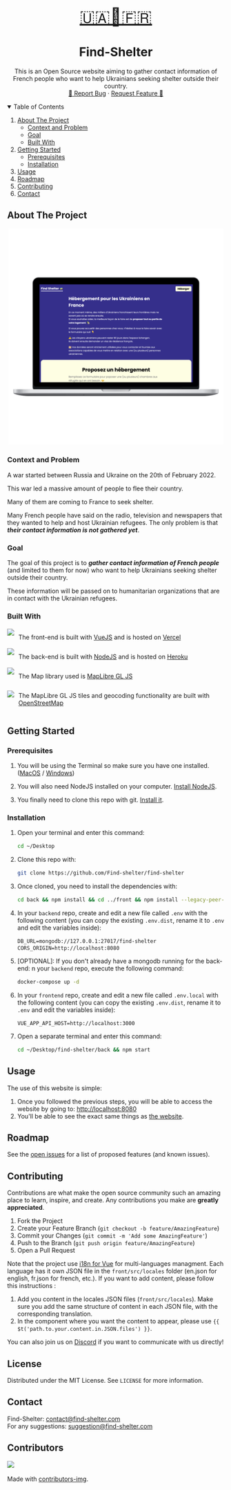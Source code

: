<!-- PROJECT LOGO -->
<br />
<p align="center">
  <a href="https://github.com/fabrahaingo/find-shelter">
    <p align="center" style="font-size: 2.5rem;">🇺🇦🏡🇫🇷</p>
  </a>

  <h1 align="center">Find-Shelter</h3>

  <p align="center">
    This is an Open Source website aiming to gather contact information of French people who want 
    to help Ukrainians seeking shelter outside their country.
    <br />
    <a href="https://github.com/fabrahaingo/find-shelter/issues">🐛 Report Bug</a>
    ·
    <a href="https://github.com/fabrahaingo/find-shelter/issues">Request Feature 🌟</a>
  </p>
</p>

<!-- TABLE OF CONTENTS -->
<details open="open">
  <summary>Table of Contents</summary>
  <ol>
    <li>
      <a href="#about-the-project">About The Project</a>
      <ul>
        <li><a href="#context-and-problem">Context and Problem</a></li>
        <li><a href="#goal">Goal</a></li>
        <li><a href="#built-with">Built With</a></li>
      </ul>
    </li>
    <li>
      <a href="#getting-started">Getting Started</a>
      <ul>
        <li><a href="#prerequisites">Prerequisites</a></li>
        <li><a href="#installation">Installation</a></li>
      </ul>
    </li>
    <li><a href="#usage">Usage</a></li>
    <li><a href="#roadmap">Roadmap</a></li>
    <li><a href="#contributing">Contributing</a></li>
    <!-- <li><a href="#license">License</a></li> -->
    <li><a href="#contact">Contact</a></li>
    <!-- <li><a href="#acknowledgements">Acknowledgements</a></li> -->
  </ol>
</details>

<!-- ABOUT THE PROJECT -->
## About The Project

<div align=center>
    <img src="./img/screen_computer.png" style="height: 500px;" />
</div>

### Context and Problem

A war started between Russia and Ukraine on the 20th of February 2022.

This war led a massive amount of people to flee their country.

Many of them are coming to France to seek shelter.

Many French people have said on the radio, television and newspapers that they wanted to help and host Ukrainian refugees. The only problem is that ***their contact information is not gathered yet***.

### Goal

The goal of this project is to ***gather contact information of French people*** (and limited to them for now) who want to help Ukrainians seeking shelter outside their country.

These information will be passed on to humanitarian organizations that are in contact with the Ukrainian refugees.

### Built With

<div style="display: flex; align-items: center;">
    <!-- add the logo of vuejs from their website -->
    <img src="https://vuejs.org/logo.svg" style="height: 40px; margin-right: 10px;" />
    <p>The front-end is built with <a href="https://vuejs.org/">VueJS</a> and is hosted on <a href="https://vercel.com/">Vercel</a> </p>
</div>

<div style="display: flex; align-items: center;">
    <!-- add the logo of nodejs from their website -->
    <img src="https://nodejs.org/static/images/logo.svg" style="height: 40px; margin-right: 10px;" />
    <p>The back-end is built with <a href="https://nodejs.org/en/">NodeJS</a> and is hosted on <a href="https://www.heroku.com">Heroku</a></p>
</div>

<div style="display: flex; align-items: center;">
    <!-- add the logo of maplibre from their website -->
    <img src="https://maplibre.org/img/maplibre-logo.svg" style="height: 40px; margin-right: 10px;" />
    <p>The Map library used is <a href="https://maplibre.org">MapLibre GL JS</a></p>
</div>

<div style="display: flex; align-items: center;">
    <!-- add the logo of openstreetmap from their website -->
    <img src="https://www.openstreetmap.org/assets/osm_logo-d4979005d8a03d67bbf051b4e7e6ef1b26c6a34a5cd1b65908e2947c360ca391.svg" style="height: 40px; margin-right: 10px;" />
    <p>The MapLibre GL JS tiles and geocoding functionality are built with <a href="https://openstreetmap.org">OpenStreetMap</a></p>
</div>


## Getting Started

### Prerequisites

1. You will be using the Terminal so make sure you have one installed. ([MacOS](https://support.apple.com/fr-fr/guide/terminal/apd5265185d-f365-44cb-8b09-71a064a42125/mac) / [Windows](https://www.microsoft.com/fr-fr/p/windows-terminal/9n0dx20hk701?activetab=pivot:overviewtab))

2. You will also need NodeJS installed on your computer. [Install NodeJS](https://nodejs.org/en/download/).

3. You finally need to clone this repo with git. [Install it](https://git-scm.com/book/en/v2/Getting-Started-Installing-Git).

### Installation

1. Open your terminal and enter this command:

   ```sh
   cd ~/Desktop
   ```

2. Clone this repo with:

   ```sh
   git clone https://github.com/Find-shelter/find-shelter
   ```

3. Once cloned, you need to install the dependencies with:

   ```sh
   cd back && npm install && cd ../front && npm install --legacy-peer-deps
   ```

4. In your `backend` repo, create and edit a new file called `.env` with the following content (you can copy the existing `.env.dist`, rename it to `.env` and edit the variables inside):

    ```.env
    DB_URL=mongodb://127.0.0.1:27017/find-shelter
    CORS_ORIGIN=http://localhost:8080
    ```

5. [OPTIONAL]: If you don't already have a mongodb running for the back-end: n your `backend` repo, execute the following command:

    ```sh
    docker-compose up -d
    ```

6. In your `frontend` repo, create and edit a new file called `.env.local` with the following content (you can copy the existing `.env.dist`, rename it to `.env` and edit the variables inside):

    ```.env.local
    VUE_APP_API_HOST=http://localhost:3000
    ```

7. Open a separate terminal and enter this command:

   ```sh
   cd ~/Desktop/find-shelter/back && npm start
   ```

<!-- USAGE EXAMPLES -->
## Usage

The use of this website is simple:

1. Once you followed the previous steps, you will be able to access the website by going to: <http://localhost:8080>
2. You'll be able to see the exact same things as [the website](https://www.find-shelter.com).

<!-- ROADMAP -->
## Roadmap

See the [open issues](https://github.com/fabrahaingo/find-shelter) for a list of proposed features (and known issues).

<!-- CONTRIBUTING -->
## Contributing

Contributions are what make the open source community such an amazing place to learn, inspire, and create. Any contributions you make are **greatly appreciated**.

1. Fork the Project
2. Create your Feature Branch (`git checkout -b feature/AmazingFeature`)
3. Commit your Changes (`git commit -m 'Add some AmazingFeature'`)
4. Push to the Branch (`git push origin feature/AmazingFeature`)
5. Open a Pull Request

Note that the project use [i18n for Vue](https://kazupon.github.io/vue-i18n/) for multi-languages managment. Each language has it own JSON file in the `front/src/locales` folder (en.json for english, fr.json for french, etc.).
If you want to add content, please follow this instructions :

1. Add you content in the locales JSON files (`front/src/locales`). Make sure you add the same structure of content in each JSON file, with the corresponding translation.
2. In the component where you want the content to appear, please use `{{ $t('path.to.your.content.in.JSON.files') }}`.

You can also join us on [Discord](https://discord.gg/bCEzJFc9Bc) if you want to communicate with us directly!

<!-- LICENSE -->
## License

Distributed under the MIT License. See `LICENSE` for more information.

<!-- CONTACT -->
## Contact

Find-Shelter: [contact@find-shelter.com](mailto:contact@find-shelter.com)<br />
For any suggestions: [suggestion@find-shelter.com](mailto:suggestion@find-shelter.com)

<!-- ACKNOWLEDGEMENTS -->

<!-- ## Acknowledgements

- [GitHub Emoji Cheat Sheet](https://www.webpagefx.com/tools/emoji-cheat-sheet)
- [Img Shields](https://shields.io)
- [Choose an Open Source License](https://choosealicense.com)
- [GitHub Pages](https://pages.github.com)
- [Animate.css](https://daneden.github.io/animate.css)
- [Loaders.css](https://connoratherton.com/loaders)
- [Slick Carousel](https://kenwheeler.github.io/slick)
- [Smooth Scroll](https://github.com/cferdinandi/smooth-scroll)
- [Sticky Kit](http://leafo.net/sticky-kit)
- [JVectorMap](http://jvectormap.com)
- [Font Awesome](https://fontawesome.com) -->

## Contributors

<a href="https://github.com/Find-shelter/find-shelter/graphs/contributors">
  <img src="https://contrib.rocks/image?repo=Find-shelter/find-shelter" />
</a>

Made with [contributors-img](https://contrib.rocks).
